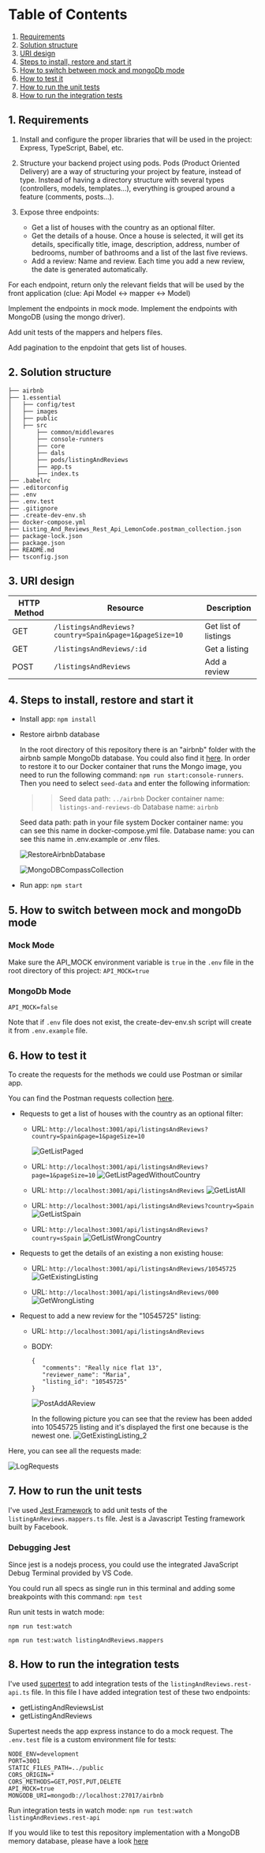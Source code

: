 # Table of Contents
1. [Requirements](#requirements)
2. [Solution structure](#structure)
3. [URI design](#design)
4. [Steps to install, restore and start it](#steps)
5. [How to switch between mock and mongoDb mode](#mode)
6. [How to test it](#howto)
6. [How to run the unit tests](#unittest)
7. [How to run the integration tests](#integrationtest)

<a name="requirements"></a>
## 1. Requirements
1. Install and configure the proper libraries that will be used in the project: Express, TypeScript, Babel, etc.

2. Structure your backend project using pods. Pods (Product Oriented Delivery) are a way of structuring your project by feature, instead of type. Instead of having a directory structure with several types (controllers, models, templates...), everything is grouped around a feature (comments, posts...).

3. Expose three endpoints:

   * Get a list of houses with the country as an optional filter.
   * Get the details of a house. Once a house is selected, it will get its details, specifically title, image, description, address, number of bedrooms, number of bathrooms and a list of the last five reviews.
   * Add a review: Name and review. Each time you add a new review, the date is generated automatically.

For each endpoint, return only the relevant fields that will be used by the front application (clue: Api Model <-> mapper <-> Model)

Implement the endpoints in mock mode.
Implement the endpoints with MongoDB (using the mongo driver).

Add unit tests of the mappers and helpers files.

Add pagination to the enpdoint that gets list of houses.

<a name="structure"></a>
## 2. Solution structure

```
├── airbnb
├── 1.essential
│   ├── config/test
│   ├── images
│   ├── public
│   ├── src
│   	├── common/middlewares
│   	├── console-runners
│   	├── core
│   	├── dals
│   	├── pods/listingAndReviews
│   	├── app.ts
│   	├── index.ts
├── .babelrc
├── .editorconfig
├── .env
├── .env.test
├── .gitignore
├── .create-dev-env.sh
├── docker-compose.yml
├── Listing_And_Reviews_Rest_Api_LemonCode.postman_collection.json
├── package-lock.json
├── package.json
├── README.md
├── tsconfig.json
```

<a name="design"></a>
## 3. URI design

|HTTP Method  |  Resource | Description |
| ----------  |---------  | ------  |
|GET | `/listingsAndReviews?country=Spain&page=1&pageSize=10` |Get list of listings|
|GET | `/listingsAndReviews/:id`|Get a listing |
|POST| `/listingsAndReviews` | Add a review |

<a name="steps"></a>
## 4. Steps to install, restore and start it

* Install app: `npm install`

* Restore airbnb database

   In the root directory of this repository there is an "airbnb" folder with the airbnb sample MongoDb database. You could also find it [here](https://www.mongodb.com/docs/atlas/sample-data/). In order to restore it to our Docker container that runs the Mongo image, you need to run the following command: `npm run start:console-runners`. Then you need to select `seed-data` and enter the following information:

   >> Seed data path: `../airbnb`
   >> Docker container name: `listings-and-reviews-db`
   >> Database name: `airbnb`

   Seed data path: path in your file system 
   Docker container name: you can see this name in docker-compose.yml file. 
   Database name: you can see this name in .env.example or .env files.

   ![RestoreAirbnbDatabase](images/RestoreAirbnb.JPG)
   
   ![MongoDBCompassCollection](images/MongoDB_Compass_ListingsAndReviews_Collection.JPG)

* Run app: `npm start`

<a name="mode"></a>
## 5. How to switch between mock and mongoDb mode

### Mock Mode 
Make sure the API_MOCK environment variable is `true` in the `.env` file in the root directory of this project: `API_MOCK=true`

### MongoDb Mode
`API_MOCK=false`

Note that if `.env` file does not exist, the create-dev-env.sh script will create it from `.env.example` file.

<a name="howto"></a>
## 6. How to test it
To create the requests for the methods we could use Postman or similar app.

You can find the Postman requests collection [here](Listing_And_Reviews_Rest_Api_LemonCode.postman_collection.json).

* Requests to get a list of houses with the country as an optional filter:

   * URL: `http://localhost:3001/api/listingsAndReviews?country=Spain&page=1&pageSize=10`

      ![GetListPaged](images/Postman_GetList_Paged_1.JPG)

   * URL: `http://localhost:3001/api/listingsAndReviews?page=1&pageSize=10`
      ![GetListPagedWithoutCountry](images/Postman_GetList_Paged_2.JPG)

   * URL: `http://localhost:3001/api/listingsAndReviews`
      ![GetListAll](images/Postman_GetList_All_3.JPG)

   * URL: `http://localhost:3001/api/listingsAndReviews?country=Spain`
      ![GetListSpain](images/Postman_GetList_Spain_4.JPG)

   * URL: `http://localhost:3001/api/listingsAndReviews?country=sSpain`
      ![GetListWrongCountry](images/Postman_GetList_WrongCountry_5.JPG)

* Requests to get the details of an existing a non existing house:
   * URL: `http://localhost:3001/api/listingsAndReviews/10545725`
      ![GetExistingListing](images/Postman_GetListing_OK.JPG)
   
   * URL: `http://localhost:3001/api/listingsAndReviews/000`
      ![GetWrongListing](images/Postman_GetListing_Wrong.JPG)

* Request to add a new review for the "10545725" listing:
   * URL: `http://localhost:3001/api/listingsAndReviews`
   * BODY:
      ```
      {
         "comments": "Really nice flat 13",    
         "reviewer_name": "Maria",
         "listing_id": "10545725"
      }
      ```
      ![PostAddAReview](images/Postman_AddOneReview_1.JPG)
      
      In the following picture you can see that the review has been added into 10545725 listing and it's displayed the first one because is the newest one. 
      ![GetExistingListing_2](images/Postman_AddOneReview_2.JPG)

Here, you can see all the requests made:

![LogRequests](images/LogRequests.JPG)

<a name="unittest"></a>
## 7. How to run the unit tests

I've used [Jest Framework](https://jestjs.io/) to add unit tests of the `listingAnReviews.mappers.ts` file. Jest is a Javascript Testing framework built by Facebook.

### Debugging Jest
Since jest is a nodejs process, you could use the integrated JavaScript Debug Terminal provided by VS Code.

You could run all specs as single run in this terminal and adding some breakpoints with this command: `npm test`

Run unit tests in watch mode:

`npm run test:watch`

`npm run test:watch listingAndReviews.mappers`

<a name="integrationtest"></a>
## 8. How to run the integration tests
I've used [supertest](https://github.com/visionmedia/supertest) to add integration tests of the `listingAndReviews.rest-api.ts` file. In this file I have added integration test of these two endpoints:
* getListingAndReviewsList
* getListingAndReviews

Supertest needs the app express instance to do a mock request. The `.env.test` file is a custom environment file for tests:
```
NODE_ENV=development
PORT=3001
STATIC_FILES_PATH=../public
CORS_ORIGIN=*
CORS_METHODS=GET,POST,PUT,DELETE
API_MOCK=true
MONGODB_URI=mongodb://localhost:27017/airbnb
```

Run integration tests in watch mode:
`npm run test:watch listingAndReviews.rest-api`

If you would like to test this repository implementation with a MongoDB memory database, please have a look [here](https://github.com/Lemoncode/bootcamp-backend/tree/main/00-stack-documental/04-rest-api/07-testing/06-integration-tests)
